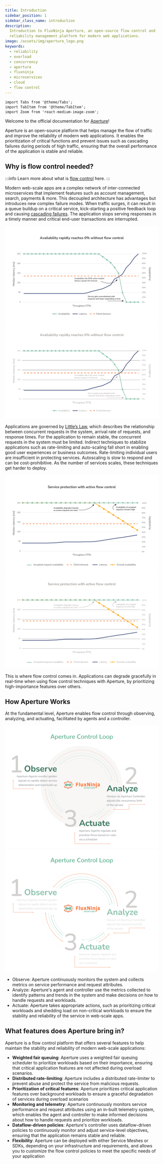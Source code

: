 ```yaml
---
title: Introduction
sidebar_position: 1
sidebar_class_name: introduction
description:
  Introduction to FluxNinja Aperture, an open-source flow control and
  reliability management platform for modern web applications.
image: /assets/img/aperture_logo.png
keywords:
  - reliability
  - overload
  - concurrency
  - aperture
  - fluxninja
  - microservices
  - cloud
  - flow control
---
```


```mdx-code-block
import Tabs from '@theme/Tabs';
import TabItem from '@theme/TabItem';
import Zoom from 'react-medium-image-zoom';
```

Welcome to the official documentation for
[Aperture](https://github.com/fluxninja/aperture)!

Aperture is an open-source platform that helps manage the flow of traffic and
improve the reliability of modern web applications. It enables the
prioritization of critical functions and prevent issues such as cascading
failures during periods of high traffic, ensuring that the overall performance
of the application is stable and reliable.

## Why is flow control needed?

:::info Learn more about what is
[flow control](<https://en.wikipedia.org/wiki/Flow_control_(data)>) here. :::

Modern web-scale apps are a complex network of inter-connected microservices
that implement features such as account management, search, payments & more.
This decoupled architecture has advantages but introduces new complex failure
modes. When traffic surges, it can result in a queue buildup on a critical
service, kick-starting a positive feedback loop and causing
[cascading failures](https://sre.google/sre-book/addressing-cascading-failures/).
The application stops serving responses in a timely manner and critical end-user
transactions are interrupted.

![Absence of flow control](assets/img/no-flow-control.png#gh-light-mode-only)
![Absence of flow control](assets/img/no-flow-control-dark.png#gh-dark-mode-only)

Applications are governed by
[Little’s Law](https://en.wikipedia.org/wiki/Little%27s_law), which describes
the relationship between concurrent requests in the system, arrival rate of
requests, and response times. For the application to remain stable, the
concurrent requests in the system must be limited. Indirect techniques to
stabilize applications such as rate-limiting and auto-scaling fall short in
enabling good user experiences or business outcomes. Rate-limiting individual
users are insufficient in protecting services. Autoscaling is slow to respond
and can be cost-prohibitive. As the number of services scales, these techniques
get harder to deploy.

![Reliability with flow control](assets/img/active-flow-control.png#gh-light-mode-only)
![Reliability with flow control](assets/img/active-flow-control-dark.png#gh-dark-mode-only)

This is where flow control comes in. Applications can degrade gracefully in
real-time when using flow control techniques with Aperture, by prioritizing
high-importance features over others.

## How Aperture Works

At the fundamental level, Aperture enables flow control through observing,
analyzing, and actuating, facilitated by agents and a controller.

![Aperture Control Loop](assets/img/oaalight.png#gh-light-mode-only)
![Aperture Control Loop](assets/img/oaadark.png#gh-dark-mode-only)

- Observe: Aperture continuously monitors the system and collects metrics on
  service performance and request attributes.
- Analyze: Aperture's agent and controller use the metrics collected to identify
  patterns and trends in the system and make decisions on how to handle requests
  and workloads.
- Actuate: Aperture takes appropriate actions, such as prioritizing critical
  workloads and shedding load on non-critical workloads to ensure the stability
  and reliability of the service in web-scale apps.

## What features does Aperture bring in?

Aperture is a flow control platform that offers several features to help
maintain the stability and reliability of modern web-scale applications:

- **Weighted fair queuing**: Aperture uses a weighted fair queuing scheduler to
  prioritize workloads based on their importance, ensuring that critical
  application features are not affected during overload scenarios.
- **Distributed rate-limiting**: Aperture includes a distributed rate-limiter to
  prevent abuse and protect the service from malicious requests.
- **Prioritization of critical features**: Aperture prioritizes critical
  application features over background workloads to ensure a graceful
  degradation of services during overload scenarios
- **Monitoring and telemetry**: Aperture continuously monitors service
  performance and request attributes using an in-built telemetry system, which
  enables the agent and controller to make informed decisions about how to
  handle requests and prioritize workloads.
- **Dataflow-driven policies**: Aperture's controller uses dataflow-driven
  policies to continuously monitor and adjust service-level objectives, ensuring
  that the application remains stable and reliable.
- **Flexibility**: Aperture can be deployed with either Service Meshes or SDKs,
  depending on your infrastructure and requirements, and allows you to customize
  the flow control policies to meet the specific needs of your application
